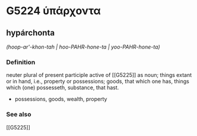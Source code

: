 # G5224 ὑπάρχοντα

## hypárchonta

_(hoop-ar'-khon-tah | hoo-PAHR-hone-ta | yoo-PAHR-hone-ta)_

### Definition

neuter plural of present participle active of [[G5225]] as noun; things extant or in hand, i.e., property or possessions; goods, that which one has, things which (one) possesseth, substance, that hast.

- possessions, goods, wealth, property

### See also

[[G5225]]

